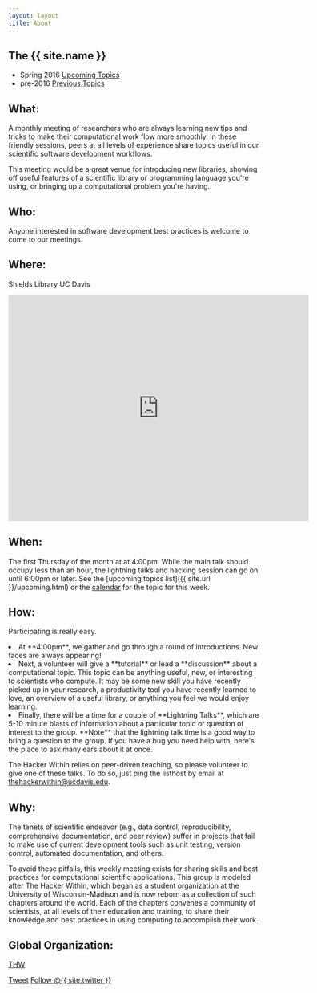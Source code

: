 ```yaml
---
layout: layout
title: About
---
```


<section class="content">

The {{ site.name }}
===================

<ul class="listing">
<li> <span>Spring 2016</span> <a href="{{ site.url }}/upcoming.html">Upcoming Topics</a></li>
<li> <span>pre-2016</span> <a href="{{ site.url }}/previous.html">Previous Topics</a></li>
</ul>

What:
-----

A monthly meeting of researchers who are always learning new tips and tricks to
make their computational work flow more smoothly. In these friendly sessions,
peers at all levels of experience share topics useful in our scientific
software development workflows.

This meeting would be a great venue for introducing new libraries, showing off
useful features of a scientific library or programming language you're using,
or bringing up a computational problem you're having.

Who:
-----

Anyone interested in software development best practices is welcome to come to
our meetings.

Where:
-----

Shields Library
UC Davis

<iframe
  src="https://www.google.com/maps/embed?pb=!1m10!1m8!1m3!1d551.6751757040454!2d-121.7491979229739!3d38.539621434012915!3m2!1i1024!2i768!4f13.1!5e0!3m2!1sen!2sus!4v1449611696153"
  width="600"
  height="450"
  frameborder="0"
  style="border:0"
  allowfullscreen>
</iframe>

When:
-----

The first Thursday of the month at at 4:00pm. While the main talk should occupy
less than an hour, the lightning talks and hacking session can go on until
6:00pm or later. See the [upcoming topics list]({{ site.url }}/upcoming.html)
or the [calendar](http://bit.ly/1cqFKuh) for the topic for this week.


How:
-----

Participating is really easy.
<li>At **4:00pm**, we gather and go through a round of introductions.  New
  faces are always appearing!</li>
<li>Next, a volunteer will give a **tutorial** or lead a **discussion** about a
  computational topic. This topic can be anything useful, new, or interesting
  to scientists who compute. It may be some new skill you have recently picked
  up in your research, a productivity tool you have recently learned to love,
  an overview of a useful library, or anything you feel we would enjoy
  learning.</li>
<li>Finally, there will be a time for a couple of **Lightning Talks**, which
  are 5-10 minute blasts of information about a particular topic or question of
  interest to the group. **Note** that the lightning talk time is a good way
  to bring a question to the group. If you have a bug you need help with,
  here's the place to ask many ears about it at once.
</li>

The Hacker Within relies on peer-driven teaching, so please volunteer to give
one of these talks. To do so, just ping the listhost by email at
[thehackerwithin@ucdavis.edu](mailto:thehackerwithin@ucdavis.edu).


Why:
------

The tenets of scientiﬁc endeavor (e.g., data control, reproducibility,
comprehensive documentation, and peer review) suffer in projects that fail to
make use of current development tools such as unit testing, version control,
automated documentation, and others.

To avoid these pitfalls, this weekly meeting exists for sharing skills and best
practices for computational scientific applications. This group is modeled
after The Hacker Within, which  began as a student organization at the
University of Wisconsin-Madison and is now reborn as a collection of such
chapters around the world. Each of the chapters convenes a community of
scientists, at all levels of their education and training, to share their
knowledge and best practices in using computing to accomplish their work.


Global Organization:
---------------------

[THW](http://thehackerwithin.org)

<a href="http://twitter.com/share" class="twitter-share-button" data-count="none" data-via="{{ site.twitter }}">Tweet</a>
<a href="http://twitter.com/{{ site.twitter }}" class="twitter-follow-button" data-show-count="false">Follow @{{ site.twitter }}</a>
<script src="http://platform.twitter.com/widgets.js" type="text/javascript"></script>

</section>

